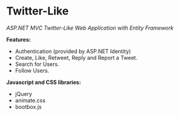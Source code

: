# Twitter-Like

*ASP.NET MVC Twitter-Like Web Application with Entity Framework*

**Features:**  
  * Authentication (provided by ASP.NET Identity)  
  * Create, Like, Retweet, Reply and Report a Tweet.  
  * Search for Users.  
  * Follow Users.  
  
**Javascript and CSS libraries:**  
  * jQuery  
  * animate.css  
  * bootbox.js  
  
